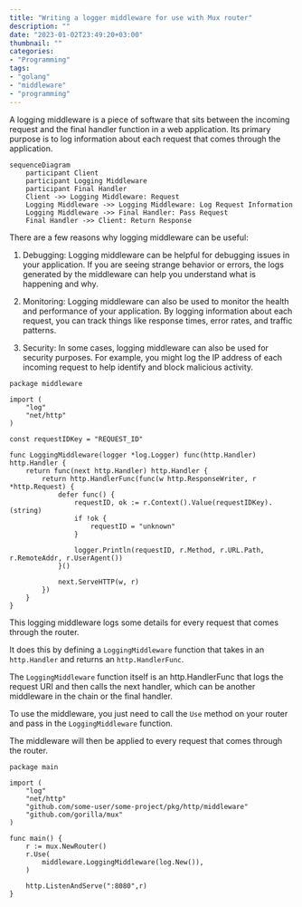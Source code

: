 ```yaml
---
title: "Writing a logger middleware for use with Mux router"
description: ""
date: "2023-01-02T23:49:20+03:00"
thumbnail: ""
categories:
- "Programming"
tags:
- "golang"
- "middleware"
- "programming"
---
```


A logging middleware is a piece of software that sits between the incoming request and the final handler function in a web application. Its primary purpose is to log information about each request that comes through the application.


<!--more-->

```mermaid
sequenceDiagram
    participant Client
    participant Logging Middleware
    participant Final Handler
    Client ->> Logging Middleware: Request
    Logging Middleware ->> Logging Middleware: Log Request Information
    Logging Middleware ->> Final Handler: Pass Request
    Final Handler ->> Client: Return Response
```

There are a few reasons why logging middleware can be useful:

1. Debugging: Logging middleware can be helpful for debugging issues in your application. If you are seeing strange behavior or errors, the logs generated by the middleware can help you understand what is happening and why.

2. Monitoring: Logging middleware can also be used to monitor the health and performance of your application. By logging information about each request, you can track things like response times, error rates, and traffic patterns.

3. Security: In some cases, logging middleware can also be used for security purposes. For example, you might log the IP address of each incoming request to help identify and block malicious activity.

```golang
package middleware

import (
	"log"
	"net/http"
)

const requestIDKey = "REQUEST_ID"

func LoggingMiddleware(logger *log.Logger) func(http.Handler) http.Handler {
	return func(next http.Handler) http.Handler {
		return http.HandlerFunc(func(w http.ResponseWriter, r *http.Request) {
			defer func() {
				requestID, ok := r.Context().Value(requestIDKey).(string)
				if !ok {
					requestID = "unknown"
				}

				logger.Println(requestID, r.Method, r.URL.Path, r.RemoteAddr, r.UserAgent())
			}()

			next.ServeHTTP(w, r)
		})
	}
}
```

This logging middleware logs some details for every request that comes through the router. 

It does this by defining a `LoggingMiddleware` function that takes in an `http.Handler` and returns an `http.HandlerFunc`. 

The `LoggingMiddleware` function itself is an http.HandlerFunc that logs the request URI and then calls the next handler, which can be another middleware in the chain or the final handler.

To use the middleware, you just need to call the `Use` method on your router and pass in the `LoggingMiddleware` function. 

The middleware will then be applied to every request that comes through the router.

```golang
package main

import (
    "log"
	"net/http"
	"github.com/some-user/some-project/pkg/http/middleware"
	"github.com/gorilla/mux"
)

func main() {
	r := mux.NewRouter()
	r.Use(
		middleware.LoggingMiddleware(log.New()),
	)

	http.ListenAndServe(":8080",r)
}
```